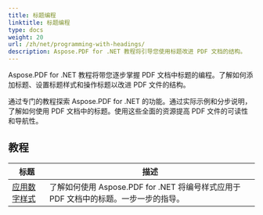 ```yaml
---
title: 标题编程
linktitle: 标题编程
type: docs
weight: 20
url: /zh/net/programming-with-headings/
description: Aspose.PDF for .NET 教程将引导您使用标题改进 PDF 文档的结构。
---
```

Aspose.PDF for .NET 教程将带您逐步掌握 PDF 文档中标题的编程。了解如何添加标题、设置标题样式和操作标题以改进 PDF 文件的结构。

通过专门的教程探索 Aspose.PDF for .NET 的功能。通过实际示例和分步说明，了解如何使用 PDF 文档中的标题。使用这些全面的资源提高 PDF 文件的可读性和导航性。

## 教程
| 标题 | 描述 |
| --- | --- | 
| [应用数字样式](./apply-number-style/) | 了解如何使用 Aspose.PDF for .NET 将编号样式应用于 PDF 文档中的标题。一步一步的指导。 |   